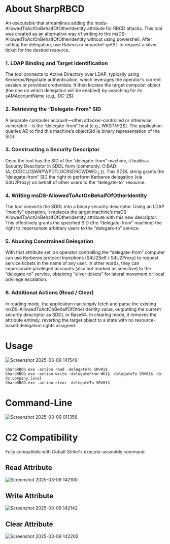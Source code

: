 # About SharpRBCD
An executable that streamlines adding the msds-AllowedToActOnBehalfOfOtherIdentity attribute for RBCD attacks. This tool was created as an alternative way of writing to the msDS-AllowedToActOnBehalfOfOtherIdentity without using powershell. After setting the delegation, use Rubeus or impacket-getST to request a silver ticket for the desired resource.

### 1. LDAP Binding and Target Identification

The tool connects to Active Directory over LDAP, typically using Kerberos/Negotiate authentication, which leverages the operator’s current session or provided credentials.
It then locates the target computer object (the one on which delegation will be enabled) by searching for its sAMAccountName (e.g., DC-2$).
### 2. Retrieving the “Delegate-From” SID

A separate computer account—often attacker-controlled or otherwise vulnerable—is the “delegate-from” host (e.g., WKSTN-2$).
The application queries AD to find this machine’s objectSid (a binary representation of the SID).
### 3. Constructing a Security Descriptor

Once the tool has the SID of the “delegate-from” machine, it builds a Security Descriptor in SDDL form (commonly: O:BAD:(A;;CCDCLCSWRPWPDTLOCRSDRCWDWO;;;<delegateFrom-SID>)).
This SDDL string grants the “delegate-from” SID the right to perform Kerberos delegation (via S4U2Proxy) on behalf of other users to the “delegate-to” resource.
### 4. Writing msDS-AllowedToActOnBehalfOfOtherIdentity

The tool converts the SDDL into a binary security descriptor.
Using an LDAP “modify” operation, it replaces the target machine’s msDS-AllowedToActOnBehalfOfOtherIdentity attribute with this new descriptor.
This effectively grants the specified SID (the “delegate-from” machine) the right to impersonate arbitrary users to the “delegate-to” service.
### 5. Abusing Constrained Delegation

With that attribute set, an operator controlling the “delegate-from” computer can use Kerberos protocol transitions (S4U2Self / S4U2Proxy) to request service tickets in the name of any user.
In other words, they can impersonate privileged accounts (also not marked as sensitive) to the “delegate-to” service, obtaining “silver tickets” for lateral movement or local privilege escalation.

### 6. Additional Actions (Read / Clear)

In reading mode, the application can simply fetch and parse the existing msDS-AllowedToActOnBehalfOfOtherIdentity value, outputting the current security descriptor as SDDL or Base64.
In clearing mode, it removes the attribute entirely, reverting the target object to a state with no resource-based delegation rights assigned.

# Usage
![Screenshot 2025-03-09 141549](https://github.com/user-attachments/assets/1a11f7d9-2d2d-4c55-a83e-e1460f8f12d8)

```
SharpRBCD.exe -action read -delegateTo SRV01$
SharpRBCD.exe -action write -delegateFrom WK1$ -delegateTo SRV01$ -dc dc.company.local
SharpRBCD.exe -action clear -delegateTo SRV01$

```
# Command-Line
![Screenshot 2025-03-09 011356](https://github.com/user-attachments/assets/9fe897b8-0377-459e-b623-d106fa0e7340)
# C2 Compatibility
Fully compatibile with Cobalt Strike's execute-assembly command.
## Read Attribute
![Screenshot 2025-03-09 142100](https://github.com/user-attachments/assets/cc628051-4894-4f12-a4ab-8fb125165af6)
## Write Attribute
![Screenshot 2025-03-09 142142](https://github.com/user-attachments/assets/e00b2374-836e-4571-9d51-16e111181e9e)
## Clear Attribute
![Screenshot 2025-03-09 142202](https://github.com/user-attachments/assets/a51afeae-57ae-4a8f-80dc-042899a831c8)
